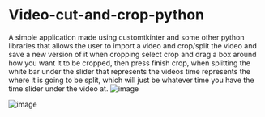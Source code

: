 # Video-cut-and-crop-python
A simple application made using customtkinter and some other python libraries that allows the user to import a video and crop/split the video and save a new version of it
when cropping select crop and drag a box around how you want it to be cropped, then press finish crop, when splitting the white bar under the slider that represents the videos time represents the where it is going to be split, which will just be whatever time you have the time slider under the video at.
![image](https://github.com/user-attachments/assets/3fcb1067-c349-4538-8b67-6f2bb2a4cf86)

![image](https://github.com/user-attachments/assets/73d7d494-10c1-41a4-9f97-83de643f6013)
